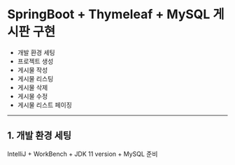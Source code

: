 # SpringBoot + Thymeleaf + MySQL 게시판 구현

- 개발 환경 세팅
- 프로젝트 생성
- 게시물 작성
- 게시물 리스팅
- 게시물 삭제
- 게시물 수정
- 게시물 리스트 페이징

<hr>

## 1. 개발 환경 세팅

IntelliJ + WorkBench + JDK 11 version + MySQL 준비
